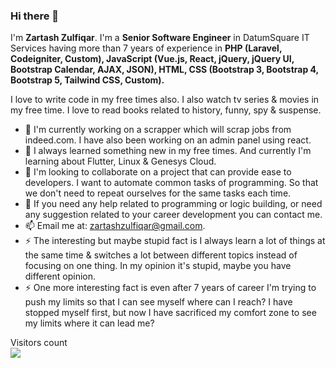 ### Hi there 👋

I'm **Zartash Zulfiqar**. I'm a **Senior Software Engineer** in DatumSquare IT Services having more than 7 years of experience in **PHP (Laravel, Codeigniter, Custom), JavaScript (Vue.js, React, jQuery, jQuery UI, Bootstrap Calendar, AJAX, JSON), HTML, CSS (Bootstrap 3, Bootstrap 4, Bootstrap 5, Tailwind CSS, Custom).**

I love to write code in my free times also. I also watch tv series & movies in my free time. I love to read books related to history, funny, spy & suspense. 

- 🔭 I'm currently working on a scrapper which will scrap jobs from indeed.com. I have also been working on an admin panel using react.
- 🌱 I always learned something new in my free times. And currently I'm learning about Flutter, Linux & Genesys Cloud.
- 👯 I'm looking to collaborate on a project that can provide ease to developers. I want to automate common tasks of programming. So that we don't need to repeat ourselves for the same tasks each time.
- 💬 If you need any help related to programming or logic building, or need any suggestion related to your career development you can contact me.
- 📫 Email me at: [zartashzulfiqar@gmail.com](zartashzulfiqar@gmail.com).
- ⚡ The interesting but maybe stupid fact is I always learn a lot of things at the same time & switches a lot between different topics instead of focusing on one thing. In my opinion it's stupid, maybe you have different opinion.
-  ⚡ One more interesting fact is even after 7 years of career I'm trying to push my limits so that I can see myself where can I reach? I have stopped myself first, but now I have sacrificed my comfort zone to see my limits where it can lead me?


<p>
  Visitors count<br>
  <img src="https://profile-counter.glitch.me/zeeforum/count.svg" />
</p>
